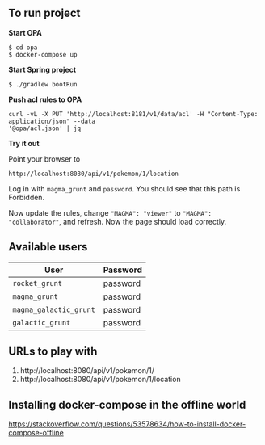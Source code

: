 ## To run project

**Start OPA**

```
$ cd opa
$ docker-compose up
```

**Start Spring project**

```
$ ./gradlew bootRun
```

**Push acl rules to OPA**

```
curl -vL -X PUT 'http://localhost:8181/v1/data/acl' -H "Content-Type: application/json" --data
'@opa/acl.json' | jq
```

**Try it out**

Point your browser to

```
http://localhost:8080/api/v1/pokemon/1/location
```

Log in with `magma_grunt` and `password`. You should see that this path is Forbidden.

Now update the rules, change `"MAGMA": "viewer"` to `"MAGMA": "collaborator"`,
and refresh. Now the page should load correctly.

## Available users

| User                   | Password |
| ---                    | ---      |
| `rocket_grunt`         | password |
| `magma_grunt`          | password |
| `magma_galactic_grunt` | password |
| `galactic_grunt`       | password |

## URLs to play with
1. http://localhost:8080/api/v1/pokemon/1/
1. http://localhost:8080/api/v1/pokemon/1/location

## Installing docker-compose in the offline world

https://stackoverflow.com/questions/53578634/how-to-install-docker-compose-offline

